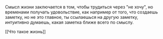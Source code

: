 Смысл жизни заключается в том, чтобы трудиться через "не хочу", но временами получать удовольствие, как например от того, что создаешь заметку, но не это главное, ты ссылаешься на другую заметку, интуитивно думаешь, какая заметка ближе всего по смыслу.

[[Что такое жизнь]]